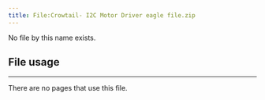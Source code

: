 ```yaml
---
title: File:Crowtail- I2C Motor Driver eagle file.zip
---
```


No file by this name exists.

## File usage
--------

There are no pages that use this file.